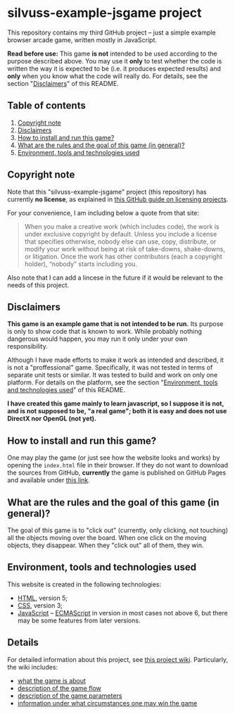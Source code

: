 # silvuss-example-jsgame project

This repository contains my third GitHub project – just a simple example browser arcade game, written mostly in JavaScript.

**Read before use:** This game **is not** intended to be used according to the purpose described above. You may use it **only** to test whether the code is written the way it is expected to be (i.e. it produces expected results) and **only** when you know what the code will really do. For details, see the section "[Disclaimers](#disclaimers)" of this README.

## Table of contents

1. [Copyright note](#copyright-note)
2. [Disclaimers](#disclaimers)
3. [How to install and run this game?](#how-to-install-and-run-this-game)
4. [What are the rules and the goal of this game (in general)?](#what-are-the-rules-and-the-goal-of-this-game-in-general)
5. [Environment, tools and technologies used](#environment-tools-and-technologies-used)

## Copyright note

Note that this "silvuss-example-jsgame" project (this repository) has currently **no license**, as explained in [this GitHub guide on licensing projects](https://choosealicense.com/no-permission/).

For your convenience, I am including below a quote from that site:

> When you make a creative work (which includes code), the work is under exclusive copyright by default. Unless you include a license that specifies otherwise, nobody else can use, copy, distribute, or modify your work without being at risk of take-downs, shake-downs, or litigation. Once the work has other contributors (each a copyright holder), “nobody” starts including you.

Also note that I can add a lincese in the future if it would be relevant to the needs of this project.

## Disclaimers

**This game is an example game that is not intended to be run.** Its purpose is only to show code that is known to work. While probably nothing dangerous would happen, you may run it only under your own responsibility.

Although I have made efforts to make it work as intended and described, it is not a "proffessional" game. Specifically, it was not tested in terms of separate unit tests or similar. It was tested to build and work on only one platform. For details on the platform, see the section "[Environment, tools and technologies used](#environment-tools-and-technologies-used)" of this README.

**I have created this game mainly to learn javascript, so I suppose it is not, and is not supposed to be, "a real game"; both it is easy and does not use DirectX nor OpenGL (not yet).**

## How to install and run this game?

One may play the game (or just see how the website looks and works) by opening the `index.html` file in their browser. If they do not want to download the sources from GitHub, **currently** the game is published on GitHub Pages and available under [this link](FIXME).

## What are the rules and the goal of this game (in general)?

The goal of this game is to "click out" (currently, only clicking, not touching) all the objects moving over the board. When one click on the moving objects, they disappear. When they "click out" all of them, they win.

## Environment, tools and technologies used

This website is created in the following technologies:
- [HTML](https://en.wikipedia.org/wiki/HTML), version 5;
- [CSS](https://en.wikipedia.org/wiki/Cascading_Style_Sheets), version 3;
- [JavaScript](https://en.wikipedia.org/wiki/JavaScript) – [ECMAScript](https://en.wikipedia.org/wiki/ECMAScript) in version in most cases not above 6, but there may be some features from later versions.

## Details

For detailed information about this project, see [this project wiki](https://github.com/silvuss/silvuss-jsgame-1/wiki). Particularly, the wiki includes:
- [what the game is about](https://github.com/silvuss/silvuss-jsgame-1/wiki/what-is-the-game-about)
- [description of the game flow](https://github.com/silvuss/silvuss-jsgame-1/wiki/the-game-flow)
- [description of the game parameters](https://github.com/silvuss/silvuss-jsgame-1/wiki/the-game-parameters)
- [information under what circumstances one may win the game](https://github.com/silvuss/silvuss-jsgame-1/wiki/when-do-you-win)
